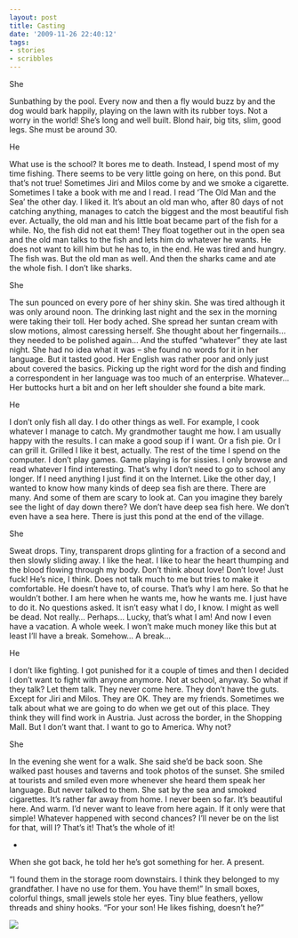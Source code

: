 ```yaml
---
layout: post
title: Casting
date: '2009-11-26 22:40:12'
tags:
- stories
- scribbles
---
```



She

Sunbathing by the pool. Every now and then a fly would buzz by and the dog would bark happily, playing on the lawn with its rubber toys. Not a worry in the world! She’s long and well built. Blond hair, big tits, slim, good legs. She must be around 30.

He

What use is the school? It bores me to death. Instead, I spend most of my time fishing. There seems to be very little going on here, on this pond. But that’s not true! Sometimes Jiri and Milos come by and we smoke a cigarette. Sometimes I take a book with me and I read. I read ‘The Old Man and the Sea’ the other day. I liked it. It’s about an old man who, after 80 days of not catching anything, manages to catch the biggest and the most beautiful fish ever. Actually, the old man and his little boat became part of the fish for a while. No, the fish did not eat them! They float together out in the open sea and the old man talks to the fish and lets him do whatever he wants. He does not want to kill him but he has to, in the end. He was tired and hungry. The fish was. But the old man as well. And then the sharks came and ate the whole fish. I don’t like sharks.

She

The sun pounced on every pore of her shiny skin. She was tired although it was only around noon. The drinking last night and the sex in the morning were taking their toll. Her body ached. She spread her suntan cream with slow motions, almost caressing herself. She thought about her fingernails… they needed to be polished again… And the stuffed “whatever” they ate last night. She had no idea what it was – she found no words for it in her language. But it tasted good. Her English was rather poor and only just about covered the basics. Picking up the right word for the dish and finding a correspondent in her language was too much of an enterprise. Whatever… Her buttocks hurt a bit and on her left shoulder she found a bite mark.

He

I don’t only fish all day. I do other things as well. For example, I cook whatever I manage to catch. My grandmother taught me how. I am usually happy with the results. I can make a good soup if I want. Or a fish pie. Or I can grill it. Grilled I like it best, actually. The rest of the time I spend on the computer. I don’t play games. Game playing is for sissies. I only browse and read whatever I find interesting. That’s why I don’t need to go to school any longer. If I need anything I just find it on the Internet. Like the other day, I wanted to know how many kinds of deep sea fish are there. There are many. And some of them are scary to look at. Can you imagine they barely see the light of day down there? We don’t have deep sea fish here. We don’t even have a sea here. There is just this pond at the end of the village.

She

Sweat drops. Tiny, transparent drops glinting for a fraction of a second and then slowly sliding away. I like the heat. I like to hear the heart thumping and the blood flowing through my body. Don’t think about love! Don’t love! Just fuck! He’s nice, I think. Does not talk much to me but tries to make it comfortable. He doesn’t have to, of course. That’s why I am here. So that he wouldn’t bother. I am here when he wants me, how he wants me. I just have to do it. No questions asked. It isn’t easy what I do, I know. I might as well be dead. Not really… Perhaps… Lucky, that’s what I am! And now I even have a vacation. A whole week. I won’t make much money like this but at least I’ll have a break. Somehow… A break…

He

I don’t like fighting. I got punished for it a couple of times and then I decided I don’t want to fight with anyone anymore. Not at school, anyway. So what if they talk? Let them talk. They never come here. They don’t have the guts. Except for Jiri and Milos. They are OK. They are my friends. Sometimes we talk about what we are going to do when we get out of this place. They think they will find work in Austria. Just across the border, in the Shopping Mall. But I don’t want that. I want to go to America. Why not?

She

In the evening she went for a walk. She said she’d be back soon. She walked past houses and taverns and took photos of the sunset. She smiled at tourists and smiled even more whenever she heard them speak her language. But never talked to them. She sat by the sea and smoked cigarettes. It’s rather far away from home. I never been so far. It’s beautiful here. And warm. I’d never want to leave from here again. If it only were that simple! Whatever happened with second chances? I’ll never be on the list for that, will I? That’s it! That’s the whole of it!

*

When she got back, he told her he’s got something for her. A present.

“I found them in the storage room downstairs. I think they belonged to my grandfather. I have no use for them. You have them!” In small boxes, colorful things, small jewels stole her eyes. Tiny blue feathers, yellow threads and shiny hooks. “For your son! He likes fishing, doesn’t he?”

![](http://lh3.ggpht.com/_8N3MB6ce-Uw/Sw7lRoc-MfI/AAAAAAAAMtU/0P9us6d14Gs/s800/DSC09205.JPG)


